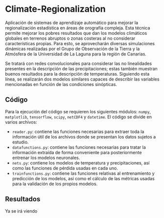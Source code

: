 # Climate-Regionalization

Aplicación de sistemas de aprendizaje automático para mejorar la regionalización estadística en áreas de orografía compleja. Esta técnica permite mejorar los pobres resultados que dan los modelos climáticos globales en terrenos abruptos o zonas costeras al no considerar características propias. Para esto, se aprovecharán diversas simulaciones dinámicas realizadas por el Grupo de Observación de la Tierra y la Atmósfera de la Universidad de La Laguna para la región de Canarias.

Se tratará con redes convolucionales para considerar las no linealidades presentes en la descripción de las precipitaciones; estas también muestran buenos resultados para la descripción de temperaturas. Siguiendo esta línea, se realizarán dos modelos similares capaces de describir las variables mencionadas en función de las condiciones sinópticas. 

## Código

Para la ejecución del código se requieren los siguientes módulos: `numpy`, `matplotlib`, `tensorflow`, `scipy`, `netCDF4` y `datetime`. El código se divide en varios archivos:
- `reader.py`: contiene las funciones necesarias para extraer toda la información útil de los archivos donde se presentan los datos sujetos a estudio.
- `datafunctions.py`: contiene las funciones necesarias para tratar la información extraída de forma conveniente para posteriormente entrenar los modelos neuronales.
- `nets.py`: contiene los modelos de temperatura y precipitaciones, así como las funciones de pérdida usadas en cada uno.
- `trainfunctions.py`: contiene las funciones relativas al entrenamiento y predicción de los modelos, así como el cálculo de las métricas usadas para la validación de los propios modelos.

## Resultados 

Ya se irá viendo 
